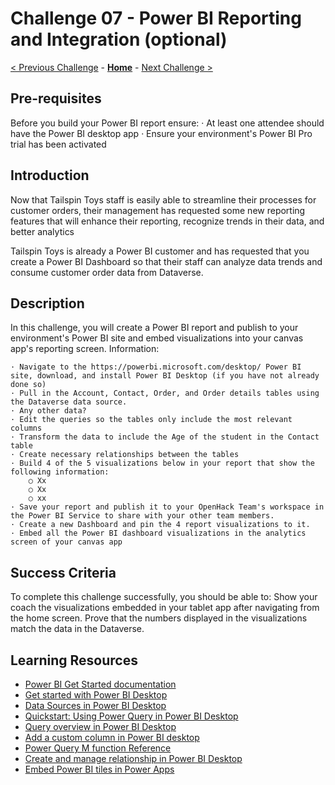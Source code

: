 # Challenge 07 - Power BI Reporting and Integration (optional)

[< Previous Challenge](./Challenge-06.md) - **[Home](../README.md)** - [Next Challenge >](./Challenge-08.md)

## Pre-requisites

Before you build your Power BI report ensure:
	· At least one attendee should have the Power BI desktop app
	· Ensure your environment's Power BI Pro trial has been activated


## Introduction

Now that Tailspin Toys staff is easily able to streamline their processes for customer orders, their management has requested some new reporting features that will enhance their reporting, recognize trends in their data, and better analytics

Tailspin Toys is already a Power BI customer and has requested that you create a Power BI Dashboard so that their staff can analyze data trends and consume customer order data from Dataverse.


## Description

In this challenge, you will create a Power BI report and publish to your environment's Power BI site and embed visualizations into your canvas app's reporting screen.
Information:

	· Navigate to the https://powerbi.microsoft.com/desktop/ Power BI site, download, and install Power BI Desktop (if you have not already done so)
	· Pull in the Account, Contact, Order, and Order details tables using the Dataverse data source.
	· Any other data?
	· Edit the queries so the tables only include the most relevant columns
	· Transform the data to include the Age of the student in the Contact table
	· Create necessary relationships between the tables
	· Build 4 of the 5 visualizations below in your report that show the following information:
		○ Xx
		○ Xx
		○ xx
	· Save your report and publish it to your OpenHack Team's workspace in the Power BI Service to share with your other team members.
	· Create a new Dashboard and pin the 4 report visualizations to it.
	· Embed all the Power BI dashboard visualizations in the analytics screen of your canvas app


## Success Criteria

To complete this challenge successfully, you should be able to:
Show your coach the visualizations embedded in your tablet app after navigating from the home screen. Prove that the numbers displayed in the visualizations match the data in the Dataverse.


## Learning Resources

 * [Power BI Get Started documentation](https://docs.microsoft.com/power-bi/fundamentals/)
 * [Get started with Power BI Desktop](https://docs.microsoft.com/power-bi/desktop-getting-started)
 * [Data Sources in Power BI Desktop](https://docs.microsoft.com/power-bi/desktop-data-sources)
 * [Quickstart: Using Power Query in Power BI Desktop](https://docs.microsoft.com/power-query/power-query-quickstart-using-power-bi)
 * [Query overview in Power BI Desktop](https://docs.microsoft.com/power-bi/desktop-query-overview)
 * [Add a custom column in Power BI desktop](https://docs.microsoft.com/power-bi/desktop-add-custom-column)
 * [Power Query M function Reference](https://docs.microsoft.com/powerquery-m/power-query-m-function-reference)
 * [Create and manage relationship in Power BI Desktop](https://docs.microsoft.com/power-bi/desktop-create-and-manage-relationships)
 * [Embed Power BI tiles in Power Apps](https://powerapps.microsoft.com/blog/power-bi-tile-in-powerapps/)

